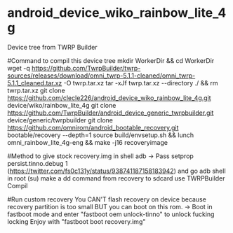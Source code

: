 # android_device_wiko_rainbow_lite_4g
Device tree from TWRP Builder

#Command to compil this device tree
mkdir WorkerDir && cd WorkerDir
wget -q https://github.com/TwrpBuilder/twrp-sources/releases/download/omni_twrp-5.1.1-cleaned/omni_twrp-5.1.1_cleaned.tar.xz -O twrp.tar.xz
tar -xJf twrp.tar.xz --directory ./ && rm twrp.tar.xz
git clone https://github.com/clecle226/android_device_wiko_rainbow_lite_4g.git device/wiko/rainbow_lite_4g
git clone https://github.com/TwrpBuilder/android_device_generic_twrpbuilder.git device/generic/twrpbuilder
git clone https://github.com/omnirom/android_bootable_recovery.git bootable/recovery --depth=1
source build/envsetup.sh && lunch omni_rainbow_lite_4g-eng && make -j16 recoveryimage

#Method to give stock recovery.img
in shell adb -> Pass setprop persist.tinno.debug 1
(https://twitter.com/fs0c131y/status/938741187158183942)
and go adb shell in root (su)
make a dd command from recovery to sdcard
use TWRPBuilder
Compil

#Run custom recovery
You CAN'T flash recovery on device because recovery partition is too small
BUT you can boot on this rom.
-> Boot in fastboot mode
and enter "fastboot oem unlock-tinno" to unlock fucking locking
Enjoy with "fastboot boot recovery.img"
